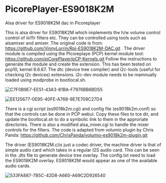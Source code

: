 # PicorePlayer-ES9018K2M
Alsa driver for ES9018K2M dac in Picoreplayer

This is alsa driver for ES9018K2M  which implements the h/w volume control control of iir/fir filters  etc. They can be controlled using tools such as alsamixer and amixer. The original code is from: https://github.com/VinnyLorrin/Rpi-ES9018K2M-DAC.git . The driver module is compiled using the PIcoreplaye (PCP) kernel module tool: https://github.com/piCorePlayer/pCP-Kernels.git Follow the instructions to generate the module and create the extension.  This has been tested on pcp10, kernel 6.6.67. The dtc (device tree compiler) and i2c-tools (useful for checking i2c devices) extensions. i2c-dev module needs to be mamnually loaded using modprobe in bootlocal.sh.


![C7F0B9E7-EE51-43A3-81BA-F7976BB6BD55](https://github.com/user-attachments/assets/ceeafd8f-c70a-4004-b186-8978abcac559)




![EE125677-0E95-40FE-A768-9E7E709C27D4](https://github.com/user-attachments/assets/48af2a15-015e-43e5-8d51-40bbdb7c3f24)

There is a cgi script (es9018k2m.cgi) and config file (es9018k2m.conf) so that the controls can be done in PCP webui. Copy these files to tce dir, and update the bootlocal.sh to do a symbolic link to them in the approriate directories. There is also a modified alsa_mixer.cgi to handle the mixer controls for the filters. The code is adapted from volumio plugin by Chris Panda: https://github.com/ChrisPanda/volumio-es9018k2m-plugin.git

The driver (ES9018K2M.c)is just a codec driver,  the machine driver is that of simple audio card which takes in a regular  I2S audio card. This can be seen in the .dts file to generate device tree overlay. The config.txt need to load the ES9018K2M overlay. ES9018K2M would appear as one of the available audio cards.

![533FA887-7B5C-42D8-A660-A69C2D926540](https://github.com/user-attachments/assets/62aa0bb4-734a-468e-b0eb-a89734521b73)
